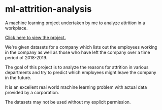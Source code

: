# ml-attrition-analysis
A machine learning project undertaken by me to analyze attrition in a workplace.

[Click here to view the project.](https://github.com/zemnly/ai-ml-dl-projects/blob/master/ml-attrition-analysis/Attrition.ipynb)

We're given datasets for a company which lists out the employees working in the company as well as those who have left the company over a time period of 2018-2019.

The goal of this project is to analyze the reasons for attrition in various departments and try to predict which employees might leave the company in the future.

It is an excellent real world machine learning problem with actual data provided by a corporation.

The datasets may not be used without my explicit permission.
